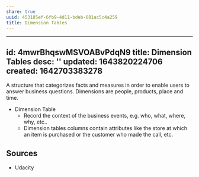 ```yaml
---
share: true
uuid: 453185ef-6fb9-4d11-bdeb-681ac5c4a259
title: Dimension Tables
---
```

---
id: 4mwrBhqswMSVOABvPdqN9
title: Dimension Tables
desc: ''
updated: 1643820224706
created: 1642703383278
---

A structure that categorizes facts and measures in order to enable users to answer business questions. Dimensions are people, products, place and time.

* Dimension Table
  * Record the context of the business events, e.g. who, what, where, why, etc..
  * Dimension tables columns contain attributes like the store at which an item is purchased or the customer who made the call, etc.

## Sources

* Udacity
